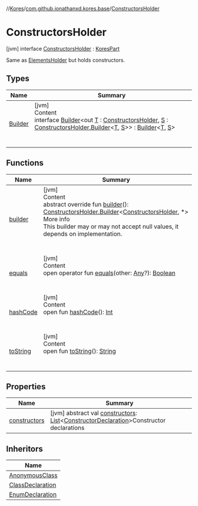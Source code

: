 //[Kores](../../index.md)/[com.github.jonathanxd.kores.base](../index.md)/[ConstructorsHolder](index.md)



# ConstructorsHolder  
 [jvm] interface [ConstructorsHolder](index.md) : [KoresPart](../../com.github.jonathanxd.kores/-kores-part/index.md)

Same as [ElementsHolder](../-elements-holder/index.md) but holds constructors.

   


## Types  
  
|  Name|  Summary| 
|---|---|
| <a name="com.github.jonathanxd.kores.base/ConstructorsHolder.Builder///PointingToDeclaration/"></a>[Builder](-builder/index.md)| <a name="com.github.jonathanxd.kores.base/ConstructorsHolder.Builder///PointingToDeclaration/"></a>[jvm]  <br>Content  <br>interface [Builder](-builder/index.md)<out [T](-builder/index.md) : [ConstructorsHolder](index.md), [S](-builder/index.md) : [ConstructorsHolder.Builder](-builder/index.md)<[T](-builder/index.md), [S](-builder/index.md)>> : [Builder](../../com.github.jonathanxd.kores.builder/-builder/index.md)<[T](-builder/index.md), [S](-builder/index.md)>   <br><br><br>


## Functions  
  
|  Name|  Summary| 
|---|---|
| <a name="com.github.jonathanxd.kores.base/ConstructorsHolder/builder/#/PointingToDeclaration/"></a>[builder](builder.md)| <a name="com.github.jonathanxd.kores.base/ConstructorsHolder/builder/#/PointingToDeclaration/"></a>[jvm]  <br>Content  <br>abstract override fun [builder](builder.md)(): [ConstructorsHolder.Builder](-builder/index.md)<[ConstructorsHolder](index.md), *>  <br>More info  <br>This builder may or may not accept null values, it depends on implementation.  <br><br><br>
| <a name="kotlin/Any/equals/#kotlin.Any?/PointingToDeclaration/"></a>[equals](../../com.github.jonathanxd.kores.util/-simple-resolver/index.md#%5Bkotlin%2FAny%2Fequals%2F%23kotlin.Any%3F%2FPointingToDeclaration%2F%5D%2FFunctions%2F-427383591)| <a name="kotlin/Any/equals/#kotlin.Any?/PointingToDeclaration/"></a>[jvm]  <br>Content  <br>open operator fun [equals](../../com.github.jonathanxd.kores.util/-simple-resolver/index.md#%5Bkotlin%2FAny%2Fequals%2F%23kotlin.Any%3F%2FPointingToDeclaration%2F%5D%2FFunctions%2F-427383591)(other: [Any](https://kotlinlang.org/api/latest/jvm/stdlib/kotlin/-any/index.html)?): [Boolean](https://kotlinlang.org/api/latest/jvm/stdlib/kotlin/-boolean/index.html)  <br><br><br>
| <a name="kotlin/Any/hashCode/#/PointingToDeclaration/"></a>[hashCode](../../com.github.jonathanxd.kores.util/-simple-resolver/index.md#%5Bkotlin%2FAny%2FhashCode%2F%23%2FPointingToDeclaration%2F%5D%2FFunctions%2F-427383591)| <a name="kotlin/Any/hashCode/#/PointingToDeclaration/"></a>[jvm]  <br>Content  <br>open fun [hashCode](../../com.github.jonathanxd.kores.util/-simple-resolver/index.md#%5Bkotlin%2FAny%2FhashCode%2F%23%2FPointingToDeclaration%2F%5D%2FFunctions%2F-427383591)(): [Int](https://kotlinlang.org/api/latest/jvm/stdlib/kotlin/-int/index.html)  <br><br><br>
| <a name="kotlin/Any/toString/#/PointingToDeclaration/"></a>[toString](../../com.github.jonathanxd.kores.util/-simple-resolver/index.md#%5Bkotlin%2FAny%2FtoString%2F%23%2FPointingToDeclaration%2F%5D%2FFunctions%2F-427383591)| <a name="kotlin/Any/toString/#/PointingToDeclaration/"></a>[jvm]  <br>Content  <br>open fun [toString](../../com.github.jonathanxd.kores.util/-simple-resolver/index.md#%5Bkotlin%2FAny%2FtoString%2F%23%2FPointingToDeclaration%2F%5D%2FFunctions%2F-427383591)(): [String](https://kotlinlang.org/api/latest/jvm/stdlib/kotlin/-string/index.html)  <br><br><br>


## Properties  
  
|  Name|  Summary| 
|---|---|
| <a name="com.github.jonathanxd.kores.base/ConstructorsHolder/constructors/#/PointingToDeclaration/"></a>[constructors](constructors.md)| <a name="com.github.jonathanxd.kores.base/ConstructorsHolder/constructors/#/PointingToDeclaration/"></a> [jvm] abstract val [constructors](constructors.md): [List](https://kotlinlang.org/api/latest/jvm/stdlib/kotlin.collections/-list/index.html)<[ConstructorDeclaration](../-constructor-declaration/index.md)>Constructor declarations   <br>


## Inheritors  
  
|  Name| 
|---|
| <a name="com.github.jonathanxd.kores.base/AnonymousClass///PointingToDeclaration/"></a>[AnonymousClass](../-anonymous-class/index.md)
| <a name="com.github.jonathanxd.kores.base/ClassDeclaration///PointingToDeclaration/"></a>[ClassDeclaration](../-class-declaration/index.md)
| <a name="com.github.jonathanxd.kores.base/EnumDeclaration///PointingToDeclaration/"></a>[EnumDeclaration](../-enum-declaration/index.md)

